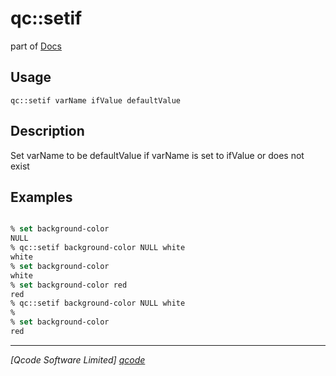 qc::setif
=========

part of [Docs](../index.md)

Usage
-----
`
        qc::setif varName ifValue defaultValue
    `

Description
-----------
Set varName to be defaultValue if varName is set to ifValue or does not exist

Examples
--------
```tcl

% set background-color
NULL
% qc::setif background-color NULL white
white
% set background-color
white
% set background-color red
red
% qc::setif background-color NULL white
%
% set background-color
red
```

----------------------------------
*[Qcode Software Limited] [qcode]*

[qcode]: http://www.qcode.co.uk "Qcode Software"